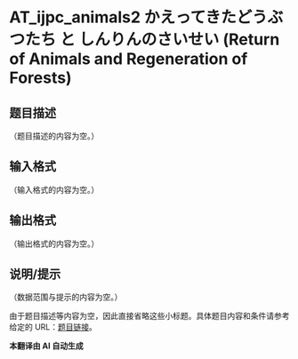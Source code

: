 # AT_ijpc_animals2 かえってきたどうぶつたち と しんりんのさいせい (Return of Animals and Regeneration of Forests)

## 题目描述

（题目描述的内容为空。）

## 输入格式

（输入格式的内容为空。）

## 输出格式

（输出格式的内容为空。）

## 说明/提示

（数据范围与提示的内容为空。）

由于题目描述等内容为空，因此直接省略这些小标题。具体题目内容和条件请参考给定的 URL：[题目链接](https://atcoder.jp/contests/ijpc2012-3/tasks/ijpc_animals2)。

 **本翻译由 AI 自动生成**